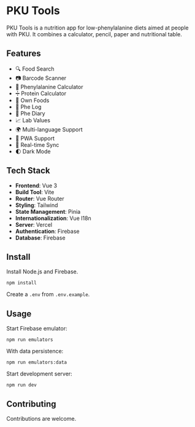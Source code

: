 # PKU Tools

PKU Tools is a nutrition app for low-phenylalanine diets aimed at people with PKU. It combines a calculator, pencil, paper and nutritional table.

## Features

- 🔍 Food Search
- 📷 Barcode Scanner
- 📱 Phenylalanine Calculator
- ➗ Protein Calculator
- 🍎 Own Foods
- 📝 Phe Log
- 📅 Phe Diary
- 📈 Lab Values
- 🌍 Multi-language Support
- 📱 PWA Support
- 🔄 Real-time Sync
- 🌓 Dark Mode

## Tech Stack

- **Frontend**: Vue 3
- **Build Tool**: Vite
- **Router**: Vue Router
- **Styling**: Tailwind
- **State Management**: Pinia
- **Internationalization**: Vue I18n
- **Server**: Vercel
- **Authentication**: Firebase
- **Database**: Firebase

## Install

Install Node.js and Firebase.

```
npm install
```

Create a `.env` from `.env.example`.

## Usage

Start Firebase emulator:

```
npm run emulators
```

With data persistence:

```
npm run emulators:data
```

Start development server:

```
npm run dev
```

## Contributing

Contributions are welcome.

